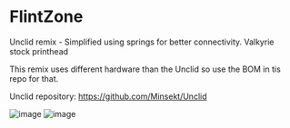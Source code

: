 # FlintZone
Unclid remix - Simplified using springs for better connectivity. Valkyrie stock printhead

This remix uses different hardware than the Unclid so use the BOM in tis repo for that.

Unclid repository: https://github.com/Minsekt/Unclid

![image](https://user-images.githubusercontent.com/32734385/191337053-c14bdaa5-18c5-4fdc-b208-a15302b6d81d.png)
![image](https://user-images.githubusercontent.com/32734385/191337813-3a1a655d-c121-481c-bebc-b2213ad1de08.png)
